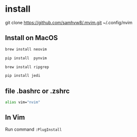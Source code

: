 # install

git clone https://github.com/samhvw8/.mvim.git ~/.config/nvim

## Install on MacOS

```bash
brew install neovim 

pip install  pynvim

brew install ripgrep

pip install jedi
```

## file .bashrc or .zshrc

``` bash
alias vim="nvim"
```

## In Vim

Run command `:PlugInstall`
